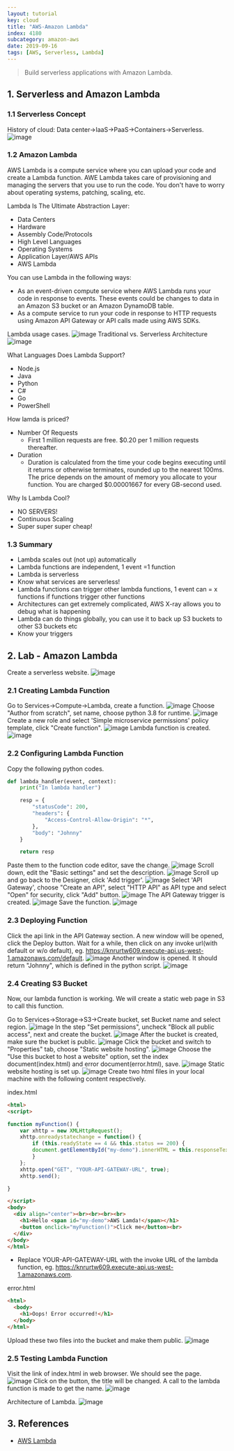 ```yaml
---
layout: tutorial
key: cloud
title: "AWS-Amazon Lambda"
index: 4180
subcategory: amazon-aws
date: 2019-09-16
tags: [AWS, Serverless, Lambda]
---
```


> Build serverless applications with Amazon Lambda.

## 1. Serverless and Amazon Lambda
### 1.1 Serverless Concept
History of cloud: Data center->IaaS->PaaS->Containers->Serverless.
![image](/assets/images/cloud/4115/history-of-cloud.jpg)
### 1.2 Amazon Lambda
AWS Lambda is a compute service where you can upload your code and create a Lambda function. AWE Lambda takes care of provisioning and managing the servers that you use to run the code. You don't have to worry about operating systems, patching, scaling, etc.

Lambda Is The Ultimate Abstraction Layer:
* Data Centers
* Hardware
* Assembly Code/Protocols
* High Level Languages
* Operating Systems
* Application Layer/AWS APIs
* AWS Lambda

You can use Lambda in the following ways:
* As an event-driven compute service where AWS Lambda runs your code in response to events. These events could be changes to data in an Amazon S3 bucket or an Amazon DynamoDB table.
* As a compute service to run your code in response to HTTP requests using Amazon API Gateway or API calls made using AWS SDKs.

Lambda usage cases.
![image](/assets/images/cloud/4115/aws-lambda.jpg)
Traditional vs. Serverless Architecture
![image](/assets/images/cloud/4115/traditional-vs-serverless.jpeg)

What Languages Does Lambda Support?
* Node.js
* Java
* Python
* C#
* Go
* PowerShell

How lamda is priced?
* Number Of Requests
  - First 1 million requests are free. $0.20 per 1 million requests thereafter.
* Duration
  - Duration is calculated from the time your code begins executing until it returns or otherwise terminates, rounded up to the nearest 100ms. The price depends on the amount of memory you allocate to your function. You are charged $0.00001667 for every GB-second used.

Why Is Lambda Cool?
* NO SERVERS!
* Continuous Scaling
* Super super super cheap!

### 1.3 Summary
* Lambda scales out (not up) automatically
* Lambda functions are independent, 1 event =1 function
* Lambda is serverless
* Know what services are serverless!
* Lambda functions can trigger other lambda functions, 1 event can = x functions if functions trigger other functions
* Architectures can get extremely complicated, AWS X-ray allows you to debug what is happening
* Lambda can do things globally, you can use it to back up S3 buckets to other S3 buckets etc
* Know your triggers

## 2. Lab - Amazon Lambda
Create a serverless website.
![image](/assets/images/cloud/4115/10-2-build-serverless-1.png)
### 2.1 Creating Lambda Function
Go to Services->Compute->Lambda, create a function.
![image](/assets/images/cloud/4115/10-2-build-serverless-2.png)
Choose "Author from scratch", set name, choose python 3.8 for runtime.
![image](/assets/images/cloud/4115/10-2-build-serverless-3.png)
Create a new role and select 'Simple microservice permissions' policy template, click "Create function".
![image](/assets/images/cloud/4115/10-2-build-serverless-4.png)
Lambda function is created.
![image](/assets/images/cloud/4115/10-2-build-serverless-5.png)
### 2.2 Configuring Lambda Function
Copy the following python codes.
```python
def lambda_handler(event, context):
    print("In lambda handler")

    resp = {
        "statusCode": 200,
        "headers": {
            "Access-Control-Allow-Origin": "*",
        },
        "body": "Johnny"
    }

    return resp
```
Paste them to the function code editor, save the change.
![image](/assets/images/cloud/4115/10-2-build-serverless-6.png)
Scroll down, edit the "Basic settings" and set the description.
![image](/assets/images/cloud/4115/10-2-build-serverless-7.png)
Scroll up and go back to the Designer, click 'Add trigger'.
![image](/assets/images/cloud/4115/10-2-build-serverless-8.png)
Select 'API Gateway', choose "Create an API", select "HTTP API" as API type and select "Open" for security, click "Add" button.
![image](/assets/images/cloud/4115/10-2-build-serverless-8-2.png)
The API Gateway trigger is created.
![image](/assets/images/cloud/4115/10-2-build-serverless-10.png)
Save the function.
![image](/assets/images/cloud/4115/10-2-build-serverless-10-2.png)
### 2.3 Deploying Function
Click the api link in the API Gateway section. A new window will be opened, click the Deploy button. Wait for a while, then click on any invoke url(with default or w/o default), eg. https://knrurtw609.execute-api.us-west-1.amazonaws.com/default.
![image](/assets/images/cloud/4115/10-2-build-serverless-10-3.png)
Another window is opened. It should return "Johnny", which is defined in the python script.
![image](/assets/images/cloud/4115/10-2-build-serverless-10-4.png)
### 2.4 Creating S3 Bucket
Now, our lambda function is working. We will create a static web page in S3 to call this function.

Go to Services->Storage->S3->Create bucket, set Bucket name and select region.
![image](/assets/images/cloud/4115/10-2-build-serverless-15.png)
In the step "Set permissions", uncheck "Block all public access", next and create the bucket.
![image](/assets/images/cloud/4115/10-2-build-serverless-15-1.png)
After the bucket is created, make sure the bucket is public.
![image](/assets/images/cloud/4115/10-2-build-serverless-16.png)
Click the bucket and switch to "Properties" tab, choose "Static website hosting".
![image](/assets/images/cloud/4115/10-2-build-serverless-18.png)
Choose the "Use this bucket to host a website" option, set the index document(index.html) and error document(error.html), save.
![image](/assets/images/cloud/4115/10-2-build-serverless-19.png)
Static website hosting is set up.
![image](/assets/images/cloud/4115/10-2-build-serverless-20.png)
Create two html files in your local machine with the following content respectively.

index.html
```html
<html>
<script>

function myFunction() {
    var xhttp = new XMLHttpRequest();
    xhttp.onreadystatechange = function() {
        if (this.readyState == 4 && this.status == 200) {
        document.getElementById("my-demo").innerHTML = this.responseText;
        }
    };
    xhttp.open("GET", "YOUR-API-GATEWAY-URL", true);
    xhttp.send();

}

</script>
<body>
  <div align="center"><br><br><br><br>
    <h1>Hello <span id="my-demo">AWS Lamda!</span></h1>
    <button onclick="myFunction()">Click me</button><br>
  </div>
</body>
</html>
```
* Replace YOUR-API-GATEWAY-URL with the invoke URL of the lambda function, eg. https://knrurtw609.execute-api.us-west-1.amazonaws.com.

error.html
```html
<html>
  <body>
    <h1>Oops! Error occurred!</h1>
  </body>
</html>
```
Upload these two files into the bucket and make them public.
![image](/assets/images/cloud/4115/10-2-build-serverless-21.png)
### 2.5 Testing Lambda Function
Visit the link of index.html in web browser. We should see the page.
![image](/assets/images/cloud/4115/10-2-build-serverless-22.png)
Click on the button, the title will be changed. A call to the lambda function is made to get the name.
![image](/assets/images/cloud/4115/10-2-build-serverless-23.png)

Architecture of Lambda.
![image](/assets/images/cloud/4115/10-3-serverless-diagram.png)

## 3. References
* [AWS Lambda](https://aws.amazon.com/lambda/)
